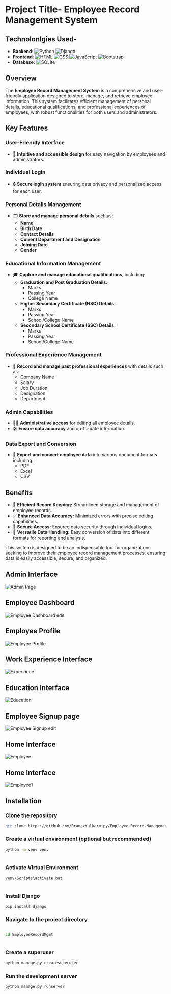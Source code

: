 
# Project Title- Employee Record Management System



## Technolonlgies Used-
 


- **Backend**: ![Python](https://img.shields.io/badge/Python-3776AB?style=flat-square&logo=python&logoColor=white) ![Django](https://img.shields.io/badge/Django-092E20?style=flat-square&logo=django&logoColor=white)
- **Frontend**: ![HTML](https://img.shields.io/badge/HTML5-E34F26?style=flat-square&logo=html5&logoColor=white) ![CSS](https://img.shields.io/badge/CSS3-1572B6?style=flat-square&logo=css3&logoColor=white) ![JavaScript](https://img.shields.io/badge/JavaScript-F7DF1E?style=flat-square&logo=javascript&logoColor=black) ![Bootstrap](https://img.shields.io/badge/Bootstrap-7952B3?style=flat-square&logo=bootstrap&logoColor=white)
- **Database**: ![SQLite](https://img.shields.io/badge/SQLite-003B57?style=flat-square&logo=sqlite&logoColor=white)


## Overview
The **Employee Record Management System** is a comprehensive and user-friendly application designed to store, manage, and retrieve employee information. This system facilitates efficient management of personal details, educational qualifications, and professional experiences of employees, with robust functionalities for both users and administrators.

## Key Features

### User-Friendly Interface
- 📱 **Intuitive and accessible design** for easy navigation by employees and administrators.

### Individual Login
- 🔒 **Secure login system** ensuring data privacy and personalized access for each user.

### Personal Details Management
- 🗂️ **Store and manage personal details** such as:
  - **Name**
  - **Birth Date**
  - **Contact Details**
  - **Current Department and Designation**
  - **Joining Date**
  - **Gender**

### Educational Information Management
- 🎓 **Capture and manage educational qualifications**, including:
  - **Graduation and Post Graduation Details:**
    - Marks
    - Passing Year
    - College Name
  - **Higher Secondary Certificate (HSC) Details:**
    - Marks
    - Passing Year
    - School/College Name
  - **Secondary School Certificate (SSC) Details:**
    - Marks
    - Passing Year
    - School/College Name

### Professional Experience Management
- 💼 **Record and manage past professional experiences** with details such as:
  - Company Name
  - Salary
  - Job Duration
  - Designation
  - Department

### Admin Capabilities
- 👨‍💼 **Administrative access** for editing all employee details.
- 🛠️ **Ensure data accuracy** and up-to-date information.

### Data Export and Conversion
- 📄 **Export and convert employee data** into various document formats including:
  - PDF
  - Excel
  - CSV

## Benefits
- 🚀 **Efficient Record Keeping:** Streamlined storage and management of employee records.
- ✅ **Enhanced Data Accuracy:** Minimized errors with precise editing capabilities.
- 🔐 **Secure Access:** Ensured data security through individual logins.
- 🔄 **Versatile Data Handling:** Easy conversion of data into different formats for reporting and analysis.

This system is designed to be an indispensable tool for organizations seeking to improve their employee record management processes, ensuring data is easily accessible, secure, and organized.


## Admin Interface

![Admin Page](https://github.com/PranavKulkarnipy/Employee-Record-Management-System/assets/156565305/1eef1f27-4be0-4167-bf81-b86c3263bfb6)


## Employee Dashboard

![Employee Dashboard edit](https://github.com/PranavKulkarnipy/Employee-Record-Management-System/assets/156565305/adaf29f7-b227-4b3b-8bff-c90502c52f8b)


## Employee Profile

![Employee Profile](https://github.com/PranavKulkarnipy/Employee-Record-Management-System/assets/156565305/01c1ebaf-243e-43ce-928d-bbf17444d6e8)


## Work Experience Interface

![Experinece](https://github.com/PranavKulkarnipy/Employee-Record-Management-System/assets/156565305/5177314d-136a-4037-81cb-9dda9ed4379c)


## Education Interface

![Education](https://github.com/PranavKulkarnipy/Employee-Record-Management-System/assets/156565305/0d2fa689-9b69-4c52-876a-f4cf239994a8)

## Employee Signup page

![Employee Signup edit](https://github.com/PranavKulkarnipy/Employee-Record-Management-System/assets/156565305/28bf274b-e2c3-49ad-a436-33ad778bb876)

## Home Interface
![Employee](https://github.com/PranavKulkarnipy/Employee-Record-Management-System/assets/156565305/f57a6741-4438-40b6-923b-119a45dacb2e)


## Home Interface
![Employee1](https://github.com/PranavKulkarnipy/Employee-Record-Management-System/assets/156565305/20cfb23c-69e4-439d-9501-a7f814bbe040)


## Installation
    
 ### Clone the repository
 ```bash   
git clone https://github.com/PranavKulkarnipy/Employee-Record-Management-System
```




### Create a virtual environment (optional but recommended)

```bash  
python -m venv venv
  
```
### Activate  Virtual Environment 

```bash
venv\Scripts\activate.bat
  
```

### Install Django 

```bash
pip install django
```

### Navigate to the project directory
 ```bash 

cd EmployeeRecordMgmt
  
```

### Create a superuser

```bash
python manage.py createsuperuser
```

### Run the development server

```bash
python manage.py runserver
```

